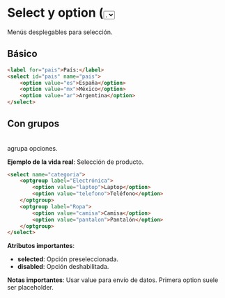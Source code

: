 # Select y option (<select>, <option>, <optgroup>)

Menús desplegables para selección.

## Básico

```html
<label for="pais">País:</label>
<select id="pais" name="pais">
    <option value="es">España</option>
    <option value="mx">México</option>
    <option value="ar">Argentina</option>
</select>
```

## Con grupos

**<optgroup>** agrupa opciones.

**Ejemplo de la vida real**: Selección de producto.

```html
<select name="categoria">
    <optgroup label="Electrónica">
        <option value="laptop">Laptop</option>
        <option value="telefono">Teléfono</option>
    </optgroup>
    <optgroup label="Ropa">
        <option value="camisa">Camisa</option>
        <option value="pantalon">Pantalón</option>
    </optgroup>
</select>
```

**Atributos importantes**:
- **selected**: Opción preseleccionada.
- **disabled**: Opción deshabilitada.

**Notas importantes**: Usar value para envío de datos. Primera option suele ser placeholder.